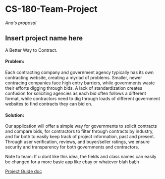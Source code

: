 # CS-180-Team-Project
*Ana's proposal*

## Insert project name here 
A Better Way to Contract.

#### Problem: 
Each contracting company and government agency typically has its own contracting website, creating a myriad of problems. Smaller, newer contracing
companies face high entry barriers, while governments waste their efforts digging through bids. A lack of standardization creates confusion for 
soliciting agencies as each bid often follows a different format, while contractors need to dig through loads of different government websites to find
contracts they can bid on. 

#### Solution: 
Our application will offer a simple way for governments to solicit contracts and compare bids, for contractors to filter through contracts 
by industry, and for both to easily keep track of project information, past and present. Through user verification, reviews, and buyer/seller ratings,
we ensure security and transparency for both governments and
contractors.

Note to team: If u dont like this idea, the fields and class names can easily be changed for a more basic app like ebay or whatever
blah bal;h

[Project Guide doc](https://docs.google.com/document/d/1TrToqI1D0JqabIITiFDCbOp5mhsz4vfsDnJ16f8bZbs/edit?tab=t.0)
